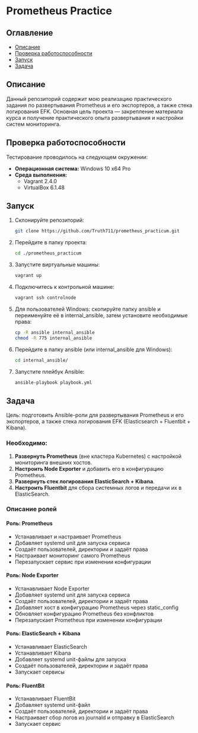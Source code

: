 # Prometheus Practice

## Оглавление
- [Описание](#описание)
- [Проверка работоспособности](#проверка-работоспособности)
- [Запуск](#запуск)
- [Задача](#задача)

## Описание
Данный репозиторий содержит мою реализацию практического задания по развертывания Prometheus и его экспортеров, а также стека логирования EFK. Основная цель проекта — закрепление материала курса и получение практического опыта развертывания и настройки систем мониторинга.

## Проверка работоспособности
Тестирование проводилось на следующем окружении:

- **Операционная система:** Windows 10 x64 Pro
- **Среда выполнения:**
  - Vagrant 2.4.0
  - VirtualBox 6.1.48

## Запуск

1. Склонируйте репозиторий:  
   ```bash
   git clone https://github.com/Truth711/prometheus_practicum.git
   ```
2. Перейдите в папку проекта:  
   ```bash
   cd ./prometheus_practicum
   ```
3. Запустите виртуальные машины:  
   ```bash
   vagrant up
   ```
4. Подключитесь к контрольной машине:  
   ```bash
   vagrant ssh controlnode
   ```
5. Для пользователей Windows: скопируйте папку ansible и переименуйте её в internal_ansible, затем установите необходимые права:  
   ```bash
   cp -R ansible internal_ansible
   chmod -R 775 internal_ansible
   ```
6. Перейдите в папку ansible (или internal_ansible для Windows):  
   ```bash
   cd internal_ansible/
   ```
7. Запустите плейбук Ansible:  
   ```bash
   ansible-playbook playbook.yml
   ```

## Задача
Цель: подготовить Ansible-роли для развертывания Prometheus и его экспортеров, а также стека логирования EFK (Elasticsearch + Fluentbit + Kibana).

### Необходимо:
1. **Развернуть Prometheus** (вне кластера Kubernetes) с настройкой мониторинга внешних хостов.
2. **Настроить Node Exporter** и добавить его в конфигурацию Prometheus.
3. **Развернуть стек логирования ElasticSearch + Kibana**.
4. **Настроить Fluentbit** для сбора системных логов и передачи их в ElasticSearch.

### Описание ролей

#### Роль: Prometheus
- Устанавливает и настраивает Prometheus
- Добавляет systemd unit для запуска сервиса
- Создаёт пользователей, директории и задаёт права
- Настраивает мониторинг самого Prometheus
- Перезапускает сервис при изменении конфигурации

#### Роль: Node Exporter
- Устанавливает Node Exporter
- Добавляет systemd unit для запуска сервиса
- Создаёт пользователей, директории и задаёт права
- Добавляет хост в конфигурацию Prometheus через static_config
- Обновляет конфигурацию Prometheus без конфликтов
- Перезапускает Prometheus при изменении конфигурации

#### Роль: ElasticSearch + Kibana
- Устанавливает ElasticSearch
- Устанавливает Kibana
- Добавляет systemd unit-файлы для запуска
- Создаёт пользователей, директории и задаёт права
- Запускает сервисы

#### Роль: FluentBit
- Устанавливает FluentBit
- Добавляет systemd unit-файл
- Создаёт пользователей, директории и задаёт права
- Настраивает сбор логов из journald и отправку в ElasticSearch
- Запускает сервис
